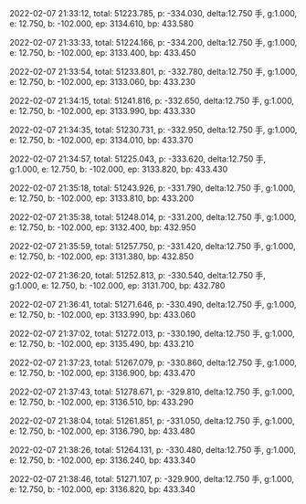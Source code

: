 2022-02-07 21:33:12, total: 51223.785, p: -334.030, delta:12.750 手, g:1.000, e: 12.750, b: -102.000, ep: 3134.610, bp: 433.580

2022-02-07 21:33:33, total: 51224.166, p: -334.200, delta:12.750 手, g:1.000, e: 12.750, b: -102.000, ep: 3133.400, bp: 433.450

2022-02-07 21:33:54, total: 51233.801, p: -332.780, delta:12.750 手, g:1.000, e: 12.750, b: -102.000, ep: 3133.060, bp: 433.230

2022-02-07 21:34:15, total: 51241.816, p: -332.650, delta:12.750 手, g:1.000, e: 12.750, b: -102.000, ep: 3133.990, bp: 433.330

2022-02-07 21:34:35, total: 51230.731, p: -332.950, delta:12.750 手, g:1.000, e: 12.750, b: -102.000, ep: 3134.010, bp: 433.370

2022-02-07 21:34:57, total: 51225.043, p: -333.620, delta:12.750 手, g:1.000, e: 12.750, b: -102.000, ep: 3133.820, bp: 433.430

2022-02-07 21:35:18, total: 51243.926, p: -331.790, delta:12.750 手, g:1.000, e: 12.750, b: -102.000, ep: 3133.810, bp: 433.200

2022-02-07 21:35:38, total: 51248.014, p: -331.200, delta:12.750 手, g:1.000, e: 12.750, b: -102.000, ep: 3132.400, bp: 432.950

2022-02-07 21:35:59, total: 51257.750, p: -331.420, delta:12.750 手, g:1.000, e: 12.750, b: -102.000, ep: 3131.380, bp: 432.850

2022-02-07 21:36:20, total: 51252.813, p: -330.540, delta:12.750 手, g:1.000, e: 12.750, b: -102.000, ep: 3131.700, bp: 432.780

2022-02-07 21:36:41, total: 51271.646, p: -330.490, delta:12.750 手, g:1.000, e: 12.750, b: -102.000, ep: 3133.990, bp: 433.060

2022-02-07 21:37:02, total: 51272.013, p: -330.190, delta:12.750 手, g:1.000, e: 12.750, b: -102.000, ep: 3135.490, bp: 433.210

2022-02-07 21:37:23, total: 51267.079, p: -330.860, delta:12.750 手, g:1.000, e: 12.750, b: -102.000, ep: 3136.900, bp: 433.470

2022-02-07 21:37:43, total: 51278.671, p: -329.810, delta:12.750 手, g:1.000, e: 12.750, b: -102.000, ep: 3136.510, bp: 433.290

2022-02-07 21:38:04, total: 51261.851, p: -331.050, delta:12.750 手, g:1.000, e: 12.750, b: -102.000, ep: 3136.790, bp: 433.480

2022-02-07 21:38:26, total: 51264.131, p: -330.480, delta:12.750 手, g:1.000, e: 12.750, b: -102.000, ep: 3136.240, bp: 433.340

2022-02-07 21:38:46, total: 51271.107, p: -329.900, delta:12.750 手, g:1.000, e: 12.750, b: -102.000, ep: 3136.820, bp: 433.340
